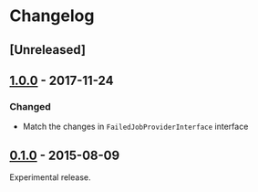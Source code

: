 # Changelog

## [Unreleased]

## [1.0.0](https://github.com/pmatseykanets/file-queue-failer/releases/tag/v1.0.0) - 2017-11-24

### Changed

- Match the changes in `FailedJobProviderInterface` interface


## [0.1.0](https://github.com/pmatseykanets/file-queue-failer/releases/tag/v0.1.0) - 2015-08-09

Experimental release.
